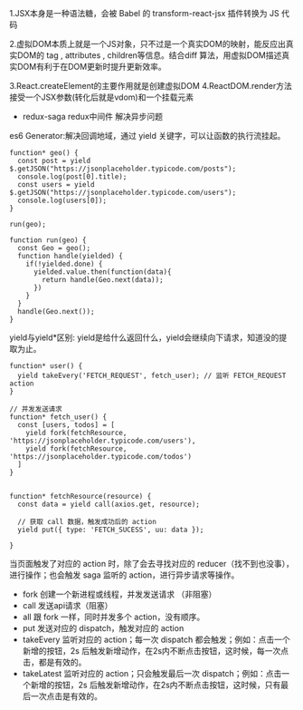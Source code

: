 1.JSX本身是一种语法糖，会被 Babel 的 transform-react-jsx 插件转换为 JS 代码

2.虚拟DOM本质上就是一个JS对象，只不过是一个真实DOM的映射，能反应出真实DOM的 tag , attributes , children等信息。结合diff 算法，用虚拟DOM描述真实DOM有利于在DOM更新时提升更新效率。

3.React.createElement的主要作用就是创建虚拟DOM
4.ReactDOM.render方法接受一个JSX参数(转化后就是vdom)和一个挂载元素

- redux-saga
redux中间件  解决异步问题

es6 Generator:解决回调地域，通过 yield 关键字，可以让函数的执行流挂起。

```
function* geo() {
  const post = yield $.getJSON("https://jsonplaceholder.typicode.com/posts");
  console.log(post[0].title);
  const users = yield $.getJSON("https://jsonplaceholder.typicode.com/users");
  console.log(users[0]);
}

run(geo);

function run(geo) {
  const Geo = geo(); 
  function handle(yielded) {
    if(!yielded.done) {
      yielded.value.then(function(data){
        return handle(Geo.next(data));
      })
    }
  }
  handle(Geo.next());
}
```
yield与yield*区别: yield是给什么返回什么，yield会继续向下请求，知道没的提取为止。

```
function* user() {
  yield takeEvery('FETCH_REQUEST', fetch_user); // 监听 FETCH_REQUEST action
}

// 并发发送请求
function* fetch_user() {
  const [users, todos] = [
    yield fork(fetchResource, 'https://jsonplaceholder.typicode.com/users'),
    yield fork(fetchResource, 'https://jsonplaceholder.typicode.com/todos')
  ]
}


function* fetchResource(resource) {
  const data = yield call(axios.get, resource);
  
  // 获取 call 数据，触发成功后的 action
  yield put({ type: 'FETCH_SUCESS', uu: data });
  
}
```

当页面触发了对应的 action 时，除了会去寻找对应的 reducer（找不到也没事），进行操作；也会触发 saga 监听的 action，进行异步请求等操作。

- fork  创建一个新进程或线程，并发发送请求 （非阻塞）
- call  发送api请求（阻塞）
- all   跟 fork 一样，同时并发多个 action，没有顺序。
- put   发送对应的 dispatch，触发对应的 action
- takeEvery  监听对应的 action；每一次 dispatch 都会触发；例如：点击一个新增的按钮，2s 后触发新增动作，在2s内不断点击按钮，这时候，每一次点击，都是有效的。
- takeLatest  监听对应的 action；只会触发最后一次 dispatch；例如：点击一个新增的按钮，2s 后触发新增动作，在2s内不断点击按钮，这时候，只有最后一次点击是有效的。



